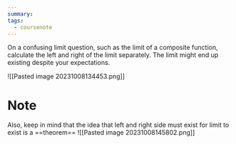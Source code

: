 ```yaml
---
summary: 
tags:
  - coursenote
---
```

On a confusing limit question, such as the limit of a composite function, calculate the left and right of the limit separately. The limit might end up existing despite your expectations.

![[Pasted image 20231008134453.png]]

# Note
Also, keep in mind that the idea that left and right side must exist for limit to exist is a ==theorem==
![[Pasted image 20231008145802.png]]